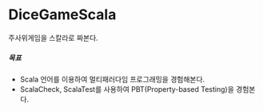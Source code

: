 # DiceGameScala

주사위게임을 스칼라로 짜본다.

##### 목표
- Scala 언어를 이용하여 멀티패러다임 프로그래밍을 경험해본다.
- ScalaCheck, ScalaTest를 사용하여 PBT(Property-based Testing)을 경험본다.





